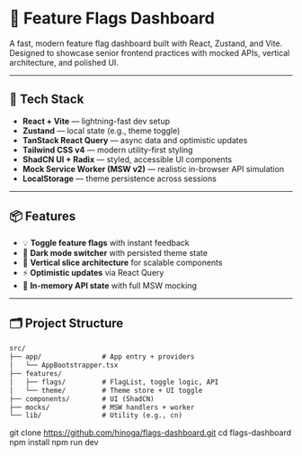 # 🧪 Feature Flags Dashboard

A fast, modern feature flag dashboard built with React, Zustand, and Vite. Designed to showcase senior frontend practices with mocked APIs, vertical architecture, and polished UI.

---

## 🧰 Tech Stack

- **React + Vite** — lightning-fast dev setup
- **Zustand** — local state (e.g., theme toggle)
- **TanStack React Query** — async data and optimistic updates
- **Tailwind CSS v4** — modern utility-first styling
- **ShadCN UI + Radix** — styled, accessible UI components
- **Mock Service Worker (MSW v2)** — realistic in-browser API simulation
- **LocalStorage** — theme persistence across sessions

---

## 📦 Features

- 💡 **Toggle feature flags** with instant feedback
- 🎨 **Dark mode switcher** with persisted theme state
- 🧱 **Vertical slice architecture** for scalable components
- ⚡ **Optimistic updates** via React Query
- 🧪 **In-memory API state** with full MSW mocking

---

## 🗂️ Project Structure

```txt
src/
├── app/               # App entry + providers
│   └── AppBootstrapper.tsx
├── features/
│   ├── flags/         # FlagList, toggle logic, API
│   └── theme/         # Theme store + UI toggle
├── components/        # UI (ShadCN)
├── mocks/             # MSW handlers + worker
└── lib/               # Utility (e.g., cn)
```

git clone https://github.com/hinoga/flags-dashboard.git
cd flags-dashboard
npm install
npm run dev
